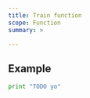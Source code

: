 ```yaml
---
title: Train function
scope: Function
summary: >

---
```


## Example

``` python
print "TODO yo"
```

